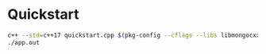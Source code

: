 # Quickstart

```sh
c++ --std=c++17 quickstart.cpp $(pkg-config --cflags --libs libmongocxx) -o ./app.out
./app.out
```
